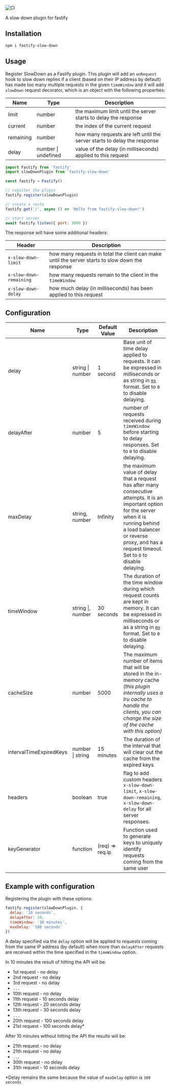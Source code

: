 ![CI](https://github.com/nearform/bench-template/actions/workflows/ci.yml/badge.svg?event=push)

A slow down plugin for fastify

## Installation

```bash
npm i fastify-slow-down
```

## Usage

Register SlowDown as a Fastify plugin.
This plugin will add an `onRequest` hook to slow down replies if a client (based on their IP address by default) has made too many multiple requests in the given `timeWindow` and
it will add `slowDown` request decorator, which is an object with the following properties:

| Name      | Type                | Description                                                              |
| --------- | ------------------- | ------------------------------------------------------------------------ |
| limit     | number              | the maximum limit until the server starts to delay the response          |
| current   | number              | the index of the current request                                         |
| remaining | number              | how many requests are left until the server starts to delay the response |
| delay     | number \| undefined | value of the delay (in milliseconds) applied to this request             |

```js
import Fastify from 'fastify'
import slowDownPlugin from 'fastify-slow-down'

const fastify = Fastify()

// register the plugin
fastify.register(slowDownPlugin)

// create a route
fastify.get('/', async () => 'Hello from fastify-slow-down!')

// start server
await fastify.listen({ port: 3000 })
```

The response will have some additional headers:

| Header                  | Description                                                                                      |
| ----------------------- | ------------------------------------------------------------------------------------------------ |
| `x-slow-down-limit`     | how many requests in total the client can make until the server starts to slow down the response |
| `x-slow-down-remaining` | how many requests remain to the client in the `timeWindow`                                       |
| `x-slow-down-delay`     | how much delay (in milliseconds) has been applied to this request                                |

## Configuration

| Name                    | Type              | Default Value   | Description                                                                                                                                                                                                                                    |
| ----------------------- | ----------------- | --------------- | ---------------------------------------------------------------------------------------------------------------------------------------------------------------------------------------------------------------------------------------------- |
| delay                   | string \| number  | 1 second        | Base unit of time delay applied to requests. It can be expressed in milliseconds or as string in [`ms`](https://github.com/zeit/ms) format. Set to `0` to disable delaying.                                                                    |
| delayAfter              | number            | 5               | number of requests received during `timeWindow` before starting to delay responses. Set to `0` to disable delaying.                                                                                                                            |
| maxDelay                | string, number    | Infinity        | the maximum value of delay that a request has after many consecutive attempts. It is an important option for the server when it is running behind a load balancer or reverse proxy, and has a request timeout. Set to `0` to disable delaying. |
| timeWindow              | string \|, number | 30 seconds      | The duration of the time window during which request counts are kept in memory. It can be expressed in milliseconds or as a string in [`ms`](https://github.com/zeit/ms) format. Set to `0` to disable delaying.                               |
| cacheSize               | number            | 5000            | The maximum number of items that will be stored in the in-memory cache _(this plugin internally uses a lru cache to handle the clients, you can change the size of the cache with this option)_                                                |
| intervalTimeExpiredKeys | number \| string  | 15 minutes      | The duration of the interval that will clear out the cache from the expired keys                                                                                                                                                               |
| headers                 | boolean           | true            | flag to add custom headers `x-slow-down-limit`, `x-slow-down-remaining`, `x-slow-down-delay` for all server responses.                                                                                                                         |
| keyGenerator            | function          | (req) => req.ip | Function used to generate keys to uniquely identify requests coming from the same user                                                                                                                                                         |

## Example with configuration

Registering the plugin with these options:

```js
fastify.register(slowDownPlugin, {
  delay: '10 seconds',
  delayAfter: 10,
  timeWindow: '10 minutes',
  maxDelay: '100 seconds'
})
```

A delay specified via the `delay` option will be applied to requests coming from the same IP address (by default) when more than `delayAfter` requests are received within the time specified in the `timeWindow` option.

In 10 minutes the result of hitting the API will be:

- 1st request - no delay
- 2nd request - no delay
- 3rd request - no delay
- `...`
- 10th request - no delay
- 11th request - 10 seconds delay
- 12th request - 20 seconds delay
- 13th request - 30 seconds delay
- `...`
- 20th request - 100 seconds delay
- 21st request - 100 seconds delay\*

After 10 minutes without hitting the API the results will be:

- 21th request - no delay
- 21th request - no delay
- `...`
- 30th request - no delay
- 31th request - 10 seconds delay

\*Delay remains the same because the value of `maxDelay` option is `100 seconds`
